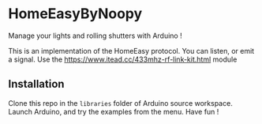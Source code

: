 # HomeEasyByNoopy
Manage your lights and rolling shutters with Arduino !

This is an implementation of the HomeEasy protocol. You can listen, or emit a signal. Use the https://www.itead.cc/433mhz-rf-link-kit.html module

## Installation
Clone this repo in the ``libraries`` folder of Arduino source workspace. Launch Arduino, and try the examples from the menu. Have fun !
